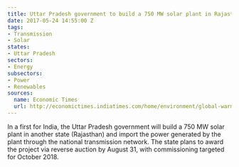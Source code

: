 ```yaml
---
title: Uttar Pradesh government to build a 750 MW solar plant in Rajasthan
date: 2017-05-24 14:55:00 Z
tags:
- Transmission
- Solar
states:
- Uttar Pradesh
sectors:
- Energy
subsectors:
- Power
- Renewables
sources:
  name: Economic Times
  url: http://economictimes.indiatimes.com/home/environment/global-warming/up-government-setting-up-750-megawatt-solar-plant-at-badhla/articleshow/58778104.cms
---
```


In a first for India, the Uttar Pradesh government will build a 750 MW solar plant in another state (Rajasthan) and import the power generated by the plant through the national transmission network. The state plans to award the project via reverse auction by August 31, with commissioning targeted for October 2018.